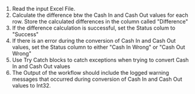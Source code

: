 1. Read the input Excel File.
2. Calculate the difference btw the Cash In and Cash Out values for each row. Store the calculated differences in the column called "Difference"
3. If the difference calculation is successful, set the Status colum to "Success"
4. If there is an error during the conversion of Cash In and Cash Out values, set the Status column to either "Cash In Wrong" or "Cash Out Wrong"
5. Use Try Catch blocks to catch exceptions when trying to convert Cash In and Cash Out values
6. The Output of the workflow should include the logged warning messages that occurred during conversion of Cash In and Cash Out values to Int32. 
